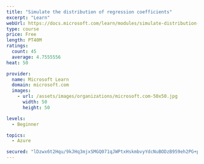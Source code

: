 ```yaml
---
title: "Simulate the distribution of regression coefficients"
excerpt: "Learn"
webUrl: https://docs.microsoft.com/learn/modules/simulate-distribution-regression-coefficients/simulate-distribution-regression-coefficients/
type: course
price: Free
length: PT40M
ratings:
  count: 45
  average: 4.7555556
heat: 50

provider:
  name: Microsoft Learn
  domain: microsoft.com
  images:
    - url: /assets/images/organizations/microsoft.com-50x50.jpg
      width: 50
      height: 50

levels:
  - Beginner

topics:
  - Azure

secured: "lDzwx6t2Hqu/9kJHq3mjxSMGQ071qJWPtxHskmbvyYdcNuBODzB959eh2PG+p9Tuak28VJaqNVXOAFpLfimYFByeexEKGiERoj6n0aCcINTq4eiZz+lXRfr9m76HxE8UDwLkG5QB6271PoRAL9gI1VSr8J2Pqi4NUJVFB97ogicq7b9YJMIASsxbEv9jlXsORZAh2ohtLAFYchA2Z9PLYQwPWiPK57hM+o4k1AJTCw8yzYvU/OJEJRPWYl/fVmAvD2pLdrafmYRw8IkN78J2DcJBI+ZuNV1gxHHuOKOOwJYZJQ0B8RqAm1HdPeu8bxnmUXQ3EZPChazV/nCz0YGPrELWEi76R/D9X6ZQv3TupJRq9uzDuuZfczfQFxVPw9g87WkpqlFkQ4AxJn3eVq7gXjzDhvukOYG7L2YaOsmkd/E=;6CwwN1pAFLVDti9izlaSOQ=="
---
```


